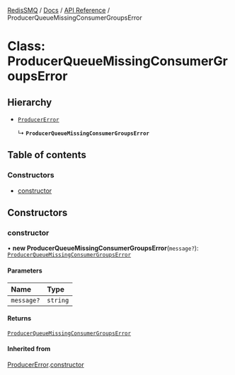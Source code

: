[RedisSMQ](../../../README.md) / [Docs](../../README.md) / [API Reference](../README.md) / ProducerQueueMissingConsumerGroupsError

# Class: ProducerQueueMissingConsumerGroupsError

## Hierarchy

- [`ProducerError`](ProducerError.md)

  ↳ **`ProducerQueueMissingConsumerGroupsError`**

## Table of contents

### Constructors

- [constructor](ProducerQueueMissingConsumerGroupsError.md#constructor)

## Constructors

### constructor

• **new ProducerQueueMissingConsumerGroupsError**(`message?`): [`ProducerQueueMissingConsumerGroupsError`](ProducerQueueMissingConsumerGroupsError.md)

#### Parameters

| Name | Type |
| :------ | :------ |
| `message?` | `string` |

#### Returns

[`ProducerQueueMissingConsumerGroupsError`](ProducerQueueMissingConsumerGroupsError.md)

#### Inherited from

[ProducerError](ProducerError.md).[constructor](ProducerError.md#constructor)
